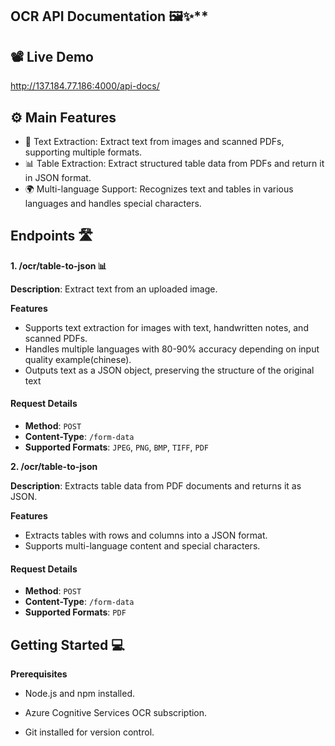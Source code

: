 ## OCR API Documentation 🖼️✨**

## 📽️ Live Demo
http://137.184.77.186:4000/api-docs/

## ⚙️ Main Features
- 📄 Text Extraction: Extract text from images and scanned PDFs, supporting multiple formats.
- 📊 Table Extraction: Extract structured table data from PDFs and return it in JSON format.
- 🌍 Multi-language Support: Recognizes text and tables in various languages and handles special characters.

## Endpoints 🛣️
**1. /ocr/table-to-json 📊**

**Description**: Extract text from an uploaded image.

**Features**
- Supports text extraction for images with text, handwritten notes,  and scanned PDFs.
- Handles multiple languages with 80-90% accuracy depending on input quality example(chinese).
- Outputs text as a JSON object, preserving the structure of the original text

#### **Request Details**
- **Method**: `POST`
- **Content-Type**: `/form-data`
- **Supported Formats**: `JPEG`, `PNG`, `BMP`, `TIFF`, `PDF`

**2. /ocr/table-to-json**

**Description**: Extracts table data from PDF documents and returns it as JSON.

**Features**
- Extracts tables with rows and columns into a JSON format.
- Supports multi-language content and special characters.

#### **Request Details**
- **Method**: `POST`
- **Content-Type**: `/form-data`
- **Supported Formats**: `PDF`

## Getting Started 💻

**Prerequisites**

- Node.js and npm installed.

- Azure Cognitive Services OCR subscription.

- Git installed for version control.
